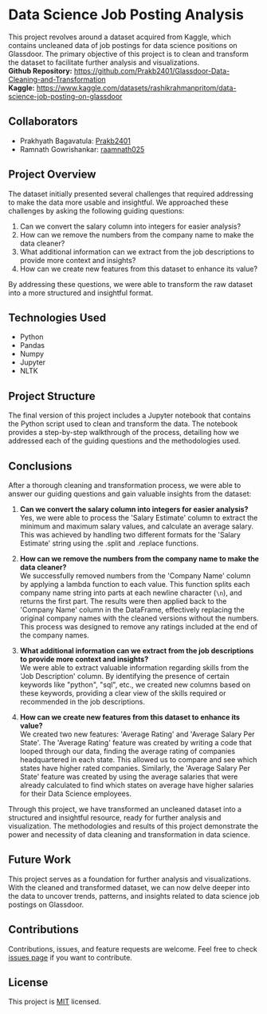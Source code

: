 # Data Science Job Posting Analysis

This project revolves around a dataset acquired from Kaggle, which contains uncleaned data of job postings for data science positions on Glassdoor. The primary objective of this project is to clean and transform the dataset to facilitate further analysis and visualizations. <br>
**Github Repository:** https://github.com/Prakb2401/Glassdoor-Data-Cleaning-and-Transformation <br>
**Kaggle:** https://www.kaggle.com/datasets/rashikrahmanpritom/data-science-job-posting-on-glassdoor

## Collaborators
- Prakhyath Bagavatula: [Prakb2401](https://github.com/Prakb2401) 
- Ramnath Gowrishankar: [raamnath025](https://github.com/raamnath025)
## Project Overview

The dataset initially presented several challenges that required addressing to make the data more usable and insightful. We approached these challenges by asking the following guiding questions:

1. Can we convert the salary column into integers for easier analysis?
2. How can we remove the numbers from the company name to make the data cleaner?
3. What additional information can we extract from the job descriptions to provide more context and insights?
4. How can we create new features from this dataset to enhance its value?

By addressing these questions, we were able to transform the raw dataset into a more structured and insightful format.

## Technologies Used
- Python
- Pandas
- Numpy
- Jupyter
- NLTK
## Project Structure

The final version of this project includes a Jupyter notebook that contains the Python script used to clean and transform the data. The notebook provides a step-by-step walkthrough of the process, detailing how we addressed each of the guiding questions and the methodologies used.

## Conclusions

After a thorough cleaning and transformation process, we were able to answer our guiding questions and gain valuable insights from the dataset:

1. **Can we convert the salary column into integers for easier analysis?**<br> 
    Yes, we were able to process the 'Salary Estimate' column to extract the minimum and maximum salary values, and calculate an average salary. This was achieved by handling two different formats for the 'Salary Estimate' string using the .split and .replace functions.

2. **How can we remove the numbers from the company name to make the data cleaner?**<br>
   We successfully removed numbers from the 'Company Name' column by applying a lambda function to each value. This function splits each company name string into parts at each newline character (`\n`), and returns the first part. The results were then applied back to the 'Company Name' column in the DataFrame, effectively replacing the original company names with the cleaned versions without the numbers. This process was designed to remove any ratings included at the end of the company names.

3. **What additional information can we extract from the job descriptions to provide more context and insights?**<br>
   We were able to extract valuable information regarding skills from the 'Job Description' column. By identifying the presence of certain keywords like "python", "sql", etc., we created new columns based on these keywords, providing a clear view of the skills required or recommended in the job descriptions.

4. **How can we create new features from this dataset to enhance its value?**<br>
   We created two new features: 'Average Rating' and 'Average Salary Per State'. The 'Average Rating' feature was created by writing a code that looped through our data, finding the average rating of companies headquartered in each state. This allowed us to compare and see which states have higher rated companies. Similarly, the 'Average Salary Per State' feature was created by using the average salaries that were already calculated to find which states on average have higher salaries for their Data Science employees.

Through this project, we have transformed an uncleaned dataset into a structured and insightful resource, ready for further analysis and visualization. The methodologies and results of this project demonstrate the power and necessity of data cleaning and transformation in data science.

## Future Work

This project serves as a foundation for further analysis and visualizations. With the cleaned and transformed dataset, we can now delve deeper into the data to uncover trends, patterns, and insights related to data science job postings on Glassdoor. 

## Contributions

Contributions, issues, and feature requests are welcome. Feel free to check [issues page](https://github.com/your-repo/issues) if you want to contribute.

## License

This project is [MIT](https://choosealicense.com/licenses/mit/) licensed.
